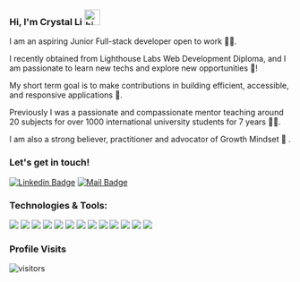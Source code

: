 
<!--
- 🔭 I’m currently working on ...
- I’m currently learning ...
- 👯 I’m looking to collaborate on ...
- 🤔 I’m looking for help with ...
- 💬 Ask me about ...
- 📫 How to reach me: ...
- 😄 Pronouns: ...
- ⚡ Fun fact: ...
-->

### Hi, I'm Crystal Li  <img src="https://user-images.githubusercontent.com/1303154/88677602-1635ba80-d120-11ea-84d8-d263ba5fc3c0.gif" width="28px" alt="hi">

I am an aspiring Junior Full-stack developer open to work 👩‍💻. 

I recently obtained from Lighthouse Labs Web Development Diploma, and I am passionate to learn new techs and explore new opportunities 🤩!

My short term goal is to make contributions in building efficient, accessible, and responsive applications 🎯.

Previously I was a passionate and compassionate mentor teaching around 20 subjects for over 1000 international university students for 7 years 👩‍🏫. 

I am also a strong believer, practitioner and advocator of Growth Mindset 🌱 .


### Let's get in touch!

[![Linkedin Badge](https://img.shields.io/badge/-Crystal_Li-0e76a8?style=flat&labelColor=0e76a8&logo=linkedin&logoColor=white)](https://www.linkedin.com/in/crystaliii/)
[![Mail Badge](https://img.shields.io/badge/-Crystal_Li-c0392b?style=flat&labelColor=c0392b&logo=gmail&logoColor=white)](mailto:smilecrystal.liyi@gmail.com)


### Technologies & Tools:

![](https://img.shields.io/badge/JavaScript-F7DF1E?style=for-the-badge&logo=javascript&logoColor=black)
![](https://img.shields.io/badge/React-20232A?style=for-the-badge&logo=react&logoColor=61DAFB)
![](https://img.shields.io/badge/Node.js-43853D?style=for-the-badge&logo=node.js&logoColor=white)
![](https://img.shields.io/badge/Express-800080?style=for-the-badge&logo=Express&logoColor=white)
![](https://img.shields.io/badge/HTML-E34F26?style=for-the-badge&logo=html5&logoColor=white)
![](https://img.shields.io/badge/CSS-43853D?style=for-the-badge&logo=css3&logoColor=white)
![](https://img.shields.io/badge/Sass-CC6699?style=for-the-badge&logo=sass&logoColor=white)
![](https://img.shields.io/badge/Material--UI-800080?style=for-the-badge&logo=material-ui&logoColor=white)
![](https://img.shields.io/badge/Ruby-CC342D?style=for-the-badge&logo=ruby&logoColor=white)
![](https://img.shields.io/badge/Rails-F7DF1E?style=for-the-badge&logo=RubyonRails&logoColor=black)
![](https://img.shields.io/badge/PostgreSQL-1572B6?style=for-the-badge&logo=postgresql&logoColor=white)
![](https://img.shields.io/badge/jQuery-43853D?style=for-the-badge&logo=jquery&logoColor=white)
![](https://img.shields.io/badge/Git-20232A?style=for-the-badge&logo=git&logoColor=white)



<!-- ### Github Analytics

[![Chris's GitHub stats](https://github-readme-stats.vercel.app/api?username=smile2682&show_icons=true&theme=solarized-light)](https://github.com/anuraghazra/github-readme-stats)

### Top Languages

[![Top Languages](https://github-readme-stats.vercel.app/api/top-langs/?username=smile2682&theme=solarized-light)](https://github.com/anuraghazra/github-readme-stats) -->

### Profile Visits

![visitors](https://visitor-badge.glitch.me/badge?page_id=smile2682.smile2682)
